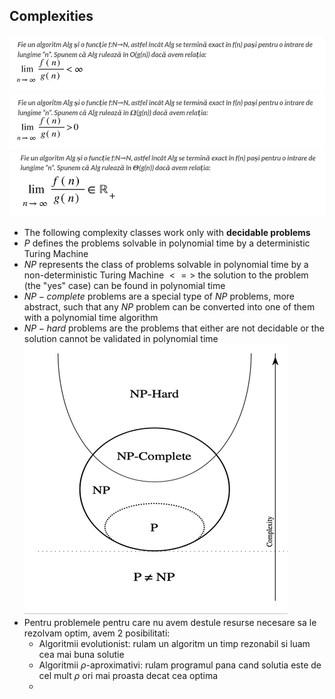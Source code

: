 ## Complexities
![Big O](./images/bigO.png)
![Big Omega](./images/bigOmega.png)
![Big Theta](./images/bigTheta.png)
- The following complexity classes work only with **decidable problems**
- $P$ defines the problems solvable in polynomial time by a deterministic Turing Machine
- $NP$ represents the class of problems solvable in polynomial time by a non-deterministic Turing Machine $<=>$ the solution to the problem (the "yes" case) can be found in polynomial time
- $NP-complete$ problems are a special type of $NP$ problems, more abstract, such that any $NP$ problem can be converted into one of them with a polynomial time algorithm
- $NP-hard$ problems are the problems that either are not decidable or the solution cannot be validated in polynomial time
![Complexity classes](./images/complexity_classes.png)
- Pentru problemele pentru care nu avem destule resurse necesare sa le rezolvam optim, avem 2 posibilitati:
  - Algoritmii evolutionist: rulam un algoritm un timp rezonabil si luam cea mai buna solutie
  - Algoritmii $\rho$-aproximativi: rulam programul pana cand solutia este de cel mult $\rho$ ori mai proasta decat cea optima
  - 
